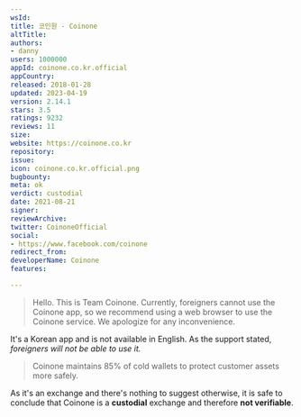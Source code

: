 ```yaml
---
wsId: 
title: 코인원 - Coinone
altTitle: 
authors:
- danny
users: 1000000
appId: coinone.co.kr.official
appCountry: 
released: 2018-01-28
updated: 2023-04-19
version: 2.14.1
stars: 3.5
ratings: 9232
reviews: 11
size: 
website: https://coinone.co.kr
repository: 
issue: 
icon: coinone.co.kr.official.png
bugbounty: 
meta: ok
verdict: custodial
date: 2021-08-21
signer: 
reviewArchive: 
twitter: CoinoneOfficial
social:
- https://www.facebook.com/coinone
redirect_from: 
developerName: Coinone
features: 

---
```


> Hello. This is Team Coinone. Currently, foreigners cannot use the Coinone app, so we recommend using a web browser to use the Coinone service. We apologize for any inconvenience.

It's a Korean app and is not available in English. As the support stated, *foreigners will not be able to use it.*

> Coinone maintains 85% of cold wallets to protect customer assets more safely.

As it's an exchange and there's nothing to suggest otherwise, it is safe to conclude that Coinone is a **custodial** exchange and therefore **not verifiable**.
